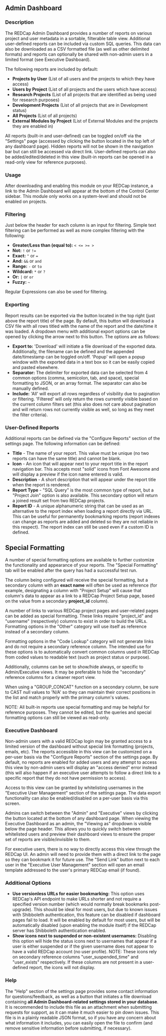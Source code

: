 ## Admin Dashboard

### Description
The REDCap Admin Dashboard provides a number of reports on various project and user metadata in a sortable, filterable table view. Additional user-defined reports can be included via custom SQL queries. This data can also be downloaded as a CSV formatted file (as well as other delimited formats) and reports can optionally be shared with non-admin users in a limited format (see Executive Dashboard).

The following reports are included by default:
* **Projects by User** (List of all users and the projects to which they have access)
* **Users by Project** (List of all projects and the users which have access)
* **Research Projects** (List of all projects that are identified as being used for research purposes)
* **Development Projects** (List of all projects that are in Development status)
* **All Projects** (List of all projects)
* **External Modules by Project** (List of External Modules and the projects they are enabled in)

All reports (built-in and user-defined) can be toggled on/off via the "Settings" page (accessed by clicking the button located in the top left of any dashboard page). Hidden reports will not be shown in the navigation bar but can still be accessed via direct link. User-defined reports can also be added/edited/deleted in this view (built-in reports can be opened in a read-only view for reference purposes).

### Usage
After downloading and enabling this module on your REDCap instance, a link to the Admin Dashboard will appear at the bottom of the Control Center sidebar. This module only works on a system-level and should not be enabled on projects.

### Filtering
Just below the header for each column is an input for filtering. Simple text filtering can be performed as well as more complex filtering with the following:

* **Greater/Less than (equal to):** `< <= >= >`
* **Not:** `!` or `!=`
* **Exact:** `"` or `=`
* **And:** `&&` or `and`
* **Range:** `-` or `to`
* **Wildcard:** `*` or `?`
* **Or:** `|` or `or`
* **Fuzzy:** `~`

Regular Expressions can also be used for filtering.

### Exporting
Report results can be exported via the button located in the top right (just above the report title) of the page. By default, this button will download a CSV file with all rows titled with the name of the report and the date/time it was loaded. A dropdown menu with additional export options can be opened by clicking the arrow next to this button. The options are as follows:

* **Export to:** 'Download' will initiate a file download of the exported data. Additionally, the filename can be defined and the appended date/timestamp can be toggled on/off. 'Popup' will open a popup window with the exported data in a text box so it can be easily copied and pasted elsewhere.
* **Separator:** The delimiter for exported data can be selected from 4 common options (comma, semicolon, tab, and space), special formatting to JSON, or an array format. The separator can also be manually defined.
* **Include:** 'All' will export all rows regardless of visibility due to pagination or filtering. 'Filtered' will only return the rows currently visible based on the current column filters set (this also does not care about pagination and will return rows not currently visible as well, so long as they meet the filter criteria).

### User-Defined Reports
Additional reports can be defined via the "Configure Reports" section of the settings page. The following information can be defined:

* **Title** - The name of your report. This value must be unique (no two reports can have the same title) and cannot be blank.
* **Icon** - An icon that will appear next to your report title in the report navigation bar. This accepts most "solid" icons from Font Awesome and will display a preview if the icon name entered is valid.
* **Description** - A short description that will appear under the report title when the report is rendered.
* **Report Type** - "SQL Query" is the most common type of report, but a "Project Join" option is also available. This secondary option will return a joined result set from two REDCap projects.
* **Report ID** - A unique alphanumeric string that can be used as an alternative to the report index when loading a report directly via URL. This can be useful for permanently bookmarking reports (report indexes can change as reports are added and deleted so they are not reliable in this respect). The report index can still be used even if a custom ID is defined.

## Special Formatting
A number of special formatting options are available to further customize the functionality and appearance of your reports. The "Special Formatting" tab will be enabled after the query has had a successful test run.

The column being configured will receive the special formatting, but a secondary column with an **exact name** will often be used as reference (for example, designating a column with "Project Setup" will cause that column's data to appear as a link to a REDCap Project Setup page, based on the value from a secondary **project_id** column).

A number of links to various REDCap project pages and user-related pages can be added as special formatting. These links require "project_id" and "username" (respectively) columns to exist in order to build the URLs. Formatting options in the "Other" category will use itself as reference instead of a secondary column.

Formatting options in the "Code Lookup" category will not generate links and do not require a secondary reference column. The intended use for these options is to automatically convert common columns used in REDCap from coded values to readable text (such as project status or purpose).

Additionally, columns can be set to show/hide always, or specific to Admin/Executive views. It may be preferable to hide the "secondary" reference columns for a cleaner report view.

When using a "GROUP_CONCAT" function on a secondary column, be sure to CAST null values to 'N/A' so they can maintain their correct positions in the list and match properly with the primary column's values.

NOTE: All built-in reports use special formatting and may be helpful for reference purposes. They cannot be edited, but the queries and special formatting options can still be viewed as read-only.

### Executive Dashboard
Non-admin users with a valid REDCap login may be granted access to a limited version of the dashboard without special link formatting (projects, emails, etc). The reports accessible in this view can be customized on a per-user basis via the "Configure Reports" section of the settings page. By default, no reports are enabled for added users and any attempt to access this view by non-admin users will display an "access denied" error instead (this will also happen if an executive user attempts to follow a direct link to a specific report that they do not have permission to access).

Access to this view can be granted by whitelisting usernames in the "Executive User Management" section of the settings page. The data export functionality can also be enabled/disabled on a per-user basis via this screen.

Admins can switch between the "Admin" and "Executive" views by clicking the button located at the bottom of any dashboard page. When viewing the Executive Dashboard as an admin, the "Viewing as" dropdown is visible below the page header. This allows you to quickly switch between whitelisted users and preview their dashboard views to ensure the proper set of reports are visible/invisible to them.

For executive users, there is no way to directly access this view through the REDCap UI. An admin will need to provide them with a direct link to the page so they can bookmark it for future use. The "Send Link" button next to each user in the "Executive User Management" section will open an email template addressed to the user's primary REDCap email (if found).

### Additional Options
* **Use versionless URLs for easier bookmarking:** This option uses REDCap's API endpoint to make URLs shorter and not require a specified version number (which would normally break bookmarks post-upgrade). This should be ideal for most users, but due to known issues with Shibboleth authentication, this feature can be disabled if dashboard pages fail to load. It will be enabled by default for most users, but will be automatically disabled (upon enabling the module itself) if the REDCap server has Shibboleth authentication enabled.
* **Show icons next to suspended or non-existent usernames:** Disabling this option will hide the status icons next to usernames that appear if a user is either suspended or if the given username does not appear to have a valid REDCap account (no user profile). NOTE: These icons rely on secondary reference columns "user_suspended_time" and "user_exists" respectively. If these columns are not present in a user-defined report, the icons will not display.

### Help
The "Help" section of the settings page provides some contact information for questions/feedback, as well as a button that initiates a file download containing **all Admin Dashboard-related settings stored in your database**. It is recommended to include this file as an attachment when submitting requests for support, as it can make it much easier to pin down issues. This file is in a plainly readable JSON format, so if you have any concern about what information it includes, you can easily open the file to confirm (and remove sensitive information before submitting, if necessary).